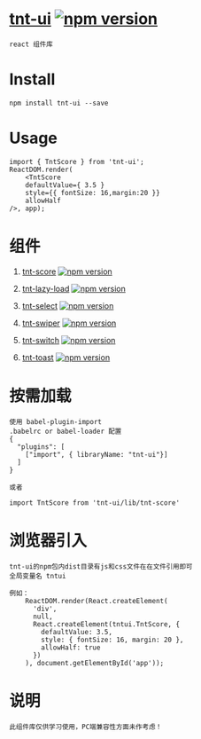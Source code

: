 # [tnt-ui](https://github.com/Genie77998/tnt-ui.git) [![npm version](https://img.shields.io/npm/v/tnt-ui.svg?style=flat)](https://www.npmjs.com/package/tnt-ui)

    react 组件库

# Install
    npm install tnt-ui --save

# Usage

    import { TntScore } from 'tnt-ui';
    ReactDOM.render(
        <TntScore
        defaultValue={ 3.5 }
        style={{ fontSize: 16,margin:20 }}
        allowHalf
    />, app);
    


# 组件

  1. [tnt-score](https://www.npmjs.com/package/tnt-score) [![npm version](https://img.shields.io/npm/v/tnt-score.svg?style=flat)](https://www.npmjs.com/package/tnt-score)

  2. [tnt-lazy-load](https://www.npmjs.com/package/tnt-lazy-load) [![npm version](https://img.shields.io/npm/v/tnt-lazy-load.svg?style=flat)](https://www.npmjs.com/package/tnt-lazy-load)

  3. [tnt-select](https://www.npmjs.com/package/tnt-select) [![npm version](https://img.shields.io/npm/v/tnt-select.svg?style=flat)](https://www.npmjs.com/package/tnt-select)

  4. [tnt-swiper](https://www.npmjs.com/package/tnt-swiper) [![npm version](https://img.shields.io/npm/v/tnt-swiper.svg?style=flat)](https://www.npmjs.com/package/tnt-swiper)

  5. [tnt-switch](https://www.npmjs.com/package/tnt-switch) [![npm version](https://img.shields.io/npm/v/tnt-switch.svg?style=flat)](https://www.npmjs.com/package/tnt-switch)

  6. [tnt-toast](https://www.npmjs.com/package/tnt-toast) [![npm version](https://img.shields.io/npm/v/tnt-toast.svg?style=flat)](https://www.npmjs.com/package/tnt-toast)
  
  
# 按需加载
    使用 babel-plugin-import
    .babelrc or babel-loader 配置
    {
      "plugins": [
        ["import", { libraryName: "tnt-ui"}]
      ]
    }

    或者

    import TntScore from 'tnt-ui/lib/tnt-score'

# 浏览器引入
    tnt-ui的npm包内dist目录有js和css文件在在文件引用即可 
    全局变量名 tntui

    例如：  
        ReactDOM.render(React.createElement(
          'div',
          null,
          React.createElement(tntui.TntScore, {
            defaultValue: 3.5,
            style: { fontSize: 16, margin: 20 },
            allowHalf: true
          })
        ), document.getElementById('app'));


# 说明 
    此组件库仅供学习使用，PC端兼容性方面未作考虑！

